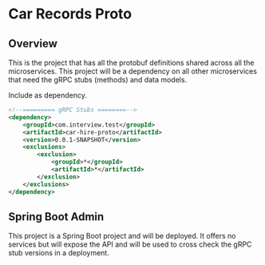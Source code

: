 # Car Records  Proto

## Overview

This is the project that has all the protobuf definitions shared across all the microservices. This project will be a dependency on all other microservices that need the gRPC stubs (methods) and data models.

Include as dependency.

```pom.xml
<!--========= gRPC Stubs ========-->
<dependency>
    <groupId>com.interview.test</groupId>
    <artifactId>car-hire-proto</artifactId>
    <version>0.0.1-SNAPSHOT</version>
    <exclusions>
        <exclusion>
            <groupId>*</groupId>
            <artifactId>*</artifactId>
        </exclusion>
    </exclusions>
</dependency>
```

## Spring Boot Admin
This project is a Spring Boot project and will be deployed. It offers no services but will expose the API and will be used to cross check the gRPC stub versions in a deployment.